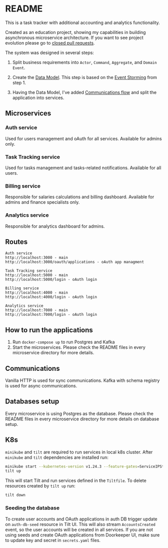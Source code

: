 # README

This is a task tracker with additional accounting and analytics functionality.

Created as an education project, showing my capabilities in building asynchronous microservice architecture.
If you want to see project evolution please go to [closed pull requests](https://github.com/yaorlov/task_tracker/pulls?q=is%3Apr+is%3Aclosed).

The system was designed in several steps:
1. Split business requirements into `Actor`, `Command`, `Aggregate`, and `Domain Event`.

2. Create the [Data Model](https://miro.com/app/board/o9J_lQoNpNI=/). This step is based on the [Event Storming](https://docs.google.com/spreadsheets/d/1ptdPEHeSkVTRmEae9KwsrnE5ED-u1bK0OwC79hWoOTg/edit?usp=sharing) from step 1.

3. Having the Data Model, I've added [Communications flow](https://miro.com/app/board/o9J_lQoaHbE=/) and split the application into services.

## Microservices

### Auth service
Used for users management and oAuth for all services. Available for admins only.

### Task Tracking service
Used for tasks management and tasks-related notifications. Available for all users.

### Billing service
Responsible for salaries calculations and billing dashboard. Available for admins and finance specialists only.

### Analytics service
Responsible for analytics dashboard for admins.

## Routes

```
Auth service
http://localhost:3000 - main
http://localhost:3000/oauth/applications - oAuth app managment

Task Tracking service
http://localhost:5000 - main
http://localhost:5000/login - oAuth login

Billing service
http://localhost:4000 - main
http://localhost:4000/login - oAuth login

Analytics service
http://localhost:7000 - main
http://localhost:7000/login - oAuth login
```

## How to run the applications

1. Run `docker-compose up` to run Postgres and Kafka
2. Start the microservices. Please check the README files in every microservice directory for more details.

## Communications

Vanilla HTTP is used for sync communications. Kafka with schema registry is used for async communications.
## Databases setup

Every microservice is using Postgres as the database. Please check the README files in every microservice directory for more details on database setup.

## K8s
`minikube` and `tilt` are required to run services in local k8s cluster. After `minikube` and `tilt` dependencies are installed run:
```bash
minikube start --kubernetes-version v1.24.3 --feature-gates=ServiceIPStaticSubrange=true
tilt up
```
This will start Tilt and run services defined in the `Tiltfile`.
To delete resources created by `tilt up` run:
```bash
tilt down
```
### Seeding the database
To create user accounts and OAuth applications in auth DB trigger update on `auth-db-seed` resource in Tilt UI. This will also stream `AccountsCreated` event, so the user accounts will be created in all services.
If you are not using seeds and create OAuth applications from Doorkeeper UI, make sure to update key and secret in `secrets.yaml` files.

